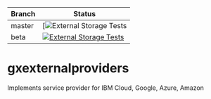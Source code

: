 | Branch | Status
|---|---
|master |[![![External Storage Tests](https://github.com/genexuslabs/JavaClasses/actions/workflows/External-Storage-Tests.yml/badge.svg?branch=master)](https://github.com/genexuslabs/JavaClasses/actions/workflows/External-Storage-Tests.yml)
|beta   |[![External Storage Tests](https://github.com/genexuslabs/JavaClasses/actions/workflows/External-Storage-Tests.yml/badge.svg?branch=beta)](https://github.com/genexuslabs/JavaClasses/actions/workflows/External-Storage-Tests.yml)

# gxexternalproviders

Implements service provider for IBM Cloud, Google, Azure, Amazon


